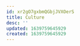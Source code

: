 ```yaml
---
id: xr2gO7gxbmQGbjJVXOerS
title: Culture
desc: ''
updated: 1639759645929
created: 1639759645929
---
```



